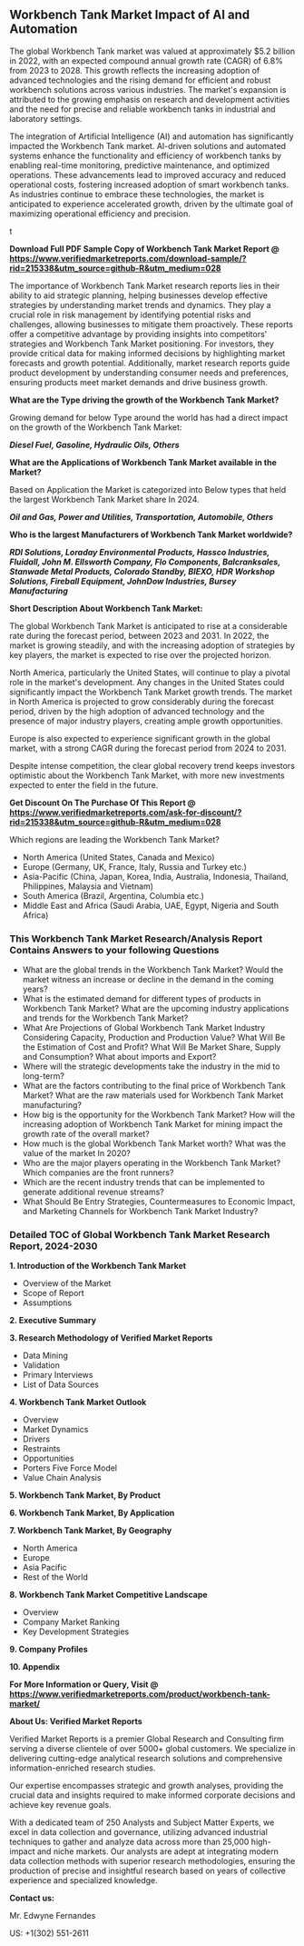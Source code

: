 <h2>Workbench Tank Market Impact of AI and Automation</h2><p>The global Workbench Tank market was valued at approximately $5.2 billion in 2022, with an expected compound annual growth rate (CAGR) of 6.8% from 2023 to 2028. This growth reflects the increasing adoption of advanced technologies and the rising demand for efficient and robust workbench solutions across various industries. The market's expansion is attributed to the growing emphasis on research and development activities and the need for precise and reliable workbench tanks in industrial and laboratory settings.</p><p>The integration of Artificial Intelligence (AI) and automation has significantly impacted the Workbench Tank market. AI-driven solutions and automated systems enhance the functionality and efficiency of workbench tanks by enabling real-time monitoring, predictive maintenance, and optimized operations. These advancements lead to improved accuracy and reduced operational costs, fostering increased adoption of smart workbench tanks. As industries continue to embrace these technologies, the market is anticipated to experience accelerated growth, driven by the ultimate goal of maximizing operational efficiency and precision.</p>t</p><p id="" class=""><strong>Download Full PDF Sample Copy of Workbench Tank Market Report @ <a href="https://www.verifiedmarketreports.com/download-sample/?rid=215338&utm_source=github-R&utm_medium=028" target="_blank">https://www.verifiedmarketreports.com/download-sample/?rid=215338&utm_source=github-R&utm_medium=028</a></strong></p><p>The importance of&nbsp;Workbench Tank Market research reports lies in their ability to aid strategic planning, helping businesses develop effective strategies by understanding market trends and dynamics. They play a crucial role in risk management by identifying potential risks and challenges, allowing businesses to mitigate them proactively. These reports offer a competitive advantage by providing insights into competitors' strategies and Workbench Tank Market positioning. For investors, they provide critical data for making informed decisions by highlighting market forecasts and growth potential. Additionally, market research reports guide product development by understanding consumer needs and preferences, ensuring products meet market demands and drive business growth.</p><p><strong>What are the&nbsp;Type driving the growth of the Workbench Tank Market?</strong></p><p id="" class="">Growing demand for below Type around the world has had a direct impact on the growth of the Workbench Tank Market:</p><em><strong>Diesel Fuel, Gasoline, Hydraulic Oils, Others</strong></em></p><strong>What are the&nbsp;Applications&nbsp;of Workbench Tank Market available in the Market?</strong></p><p id="" class="">Based on Application the Market is categorized into Below types that held the largest Workbench Tank Market share In 2024.</p><em><strong>Oil and Gas, Power and Utilities, Transportation, Automobile, Others</strong></em></p><strong>Who is the largest Manufacturers of Workbench Tank Market worldwide?</strong></p><p><em><strong>RDI Solutions, Loraday Environmental Products, Hassco Industries, Fluidall, John M. Ellsworth Company, Flo Components, Balcranksales, Stanwade Metal Products, Colorado Standby, BIEXO, HDR Workshop Solutions, Fireball Equipment, JohnDow Industries, Bursey Manufacturing</strong></em></p><p id="" class=""><strong>Short Description About Workbench Tank Market:</strong></p><p>The global Workbench Tank Market is anticipated to rise at a considerable rate during the forecast period, between 2023 and 2031. In 2022, the market is growing steadily, and with the increasing adoption of strategies by key players, the market is expected to rise over the projected horizon.</p><p>North America, particularly the United States, will continue to play a pivotal role in the market's development. Any changes in the United States could significantly impact the Workbench Tank Market growth trends. The market in North America is projected to grow considerably during the forecast period, driven by the high adoption of advanced technology and the presence of major industry players, creating ample growth opportunities.</p><p>Europe is also expected to experience significant growth in the global market, with a strong CAGR during the forecast period from 2024 to 2031.</p><p>Despite intense competition, the clear global recovery trend keeps investors optimistic about the Workbench Tank Market, with more new investments expected to enter the field in the future.</p><p id="" class=""><strong>Get Discount On The Purchase Of This Report @ <a href="https://www.verifiedmarketreports.com/ask-for-discount/?rid=215338&utm_source=github-R&utm_medium=028" target="_blank">https://www.verifiedmarketreports.com/ask-for-discount/?rid=215338&utm_source=github-R&utm_medium=028</a></strong></p>Which regions are leading the Workbench Tank Market?</p><ul><li>North America (United States, Canada and Mexico)</li><li>Europe (Germany, UK, France, Italy, Russia and Turkey etc.)</li><li>Asia-Pacific (China, Japan, Korea, India, Australia, Indonesia, Thailand, Philippines, Malaysia and Vietnam)</li><li>South America (Brazil, Argentina, Columbia etc.)</li><li>Middle East and Africa (Saudi Arabia, UAE, Egypt, Nigeria and South Africa)</li></ul><h3 id="" class="">This Workbench Tank Market Research/Analysis Report Contains Answers to your following Questions</h3><ul><li>What are the global trends in the Workbench Tank Market? Would the market witness an increase or decline in the demand in the coming years?</li><li>What is the estimated demand for different types of products in Workbench Tank Market? What are the upcoming industry applications and trends for the Workbench Tank Market?</li><li>What Are Projections of Global Workbench Tank Market Industry Considering Capacity, Production and Production Value? What Will Be the Estimation of Cost and Profit? What Will Be Market Share, Supply and Consumption? What about imports and Export?</li><li>Where will the strategic developments take the industry in the mid to long-term?</li><li>What are the factors contributing to the final price of Workbench Tank Market? What are the raw materials used for Workbench Tank Market manufacturing?</li><li>How big is the opportunity for the Workbench Tank Market? How will the increasing adoption of Workbench Tank Market for mining impact the growth rate of the overall market?</li><li>How much is the global Workbench Tank Market worth? What was the value of the market In 2020?</li><li>Who are the major players operating in the Workbench Tank Market? Which companies are the front runners?</li><li>Which are the recent industry trends that can be implemented to generate additional revenue streams?</li><li>What Should Be Entry Strategies, Countermeasures to Economic Impact, and Marketing Channels for Workbench Tank Market Industry?</li></ul><h3 id="" class="">Detailed TOC of Global Workbench Tank Market Research Report, 2024-2030</h3><p id="" class=""><strong>1. Introduction of the Workbench Tank Market</strong></p><ul><li>Overview of the Market</li><li>Scope of Report</li><li>Assumptions</li></ul><p id="" class=""><strong>2. Executive Summary</strong></p><p id="" class=""><strong>3. Research Methodology of Verified Market Reports</strong></p><ul><li>Data Mining</li><li>Validation</li><li>Primary Interviews</li><li>List of Data Sources</li></ul><p id="" class=""><strong>4. Workbench Tank Market Outlook</strong></p><ul><li>Overview</li><li>Market Dynamics</li><li>Drivers</li><li>Restraints</li><li>Opportunities</li><li>Porters Five Force Model</li><li>Value Chain Analysis</li></ul><p id="" class=""><strong>5. Workbench Tank Market, By Product</strong></p><p id="" class=""><strong>6. Workbench Tank Market, By Application</strong></p><p id="" class=""><strong>7. Workbench Tank Market, By Geography</strong></p><ul><li>North America</li><li>Europe</li><li>Asia Pacific</li><li>Rest of the World</li></ul><p id="" class=""><strong>8. Workbench Tank Market Competitive Landscape</strong></p><ul><li>Overview</li><li>Company Market Ranking</li><li>Key Development Strategies</li></ul><p id="" class=""><strong>9. Company Profiles</strong></p><p id="" class=""><strong>10. Appendix</strong></p><p id="" class=""><strong>For More Information or Query, Visit @ <a href="https://www.verifiedmarketreports.com/product/workbench-tank-market/" target="_blank">https://www.verifiedmarketreports.com/product/workbench-tank-market/</a></strong></p><p id="" class=""><strong>About Us: Verified Market Reports</strong></p><p id="" class="">Verified Market Reports is a premier Global Research and Consulting firm serving a diverse clientele of over 5000+ global customers. We specialize in delivering cutting-edge analytical research solutions and comprehensive information-enriched research studies.</p><p id="" class="">Our expertise encompasses strategic and growth analyses, providing the crucial data and insights required to make informed corporate decisions and achieve key revenue goals.</p><p id="" class="">With a dedicated team of 250 Analysts and Subject Matter Experts, we excel in data collection and governance, utilizing advanced industrial techniques to gather and analyze data across more than 25,000 high-impact and niche markets. Our analysts are adept at integrating modern data collection methods with superior research methodologies, ensuring the production of precise and insightful research based on years of collective experience and specialized knowledge.</p><p id="" class=""><strong>Contact us:</strong></p><p id="" class="">Mr. Edwyne Fernandes</p><p id="" class="">US: +1(302) 551-2611</p>